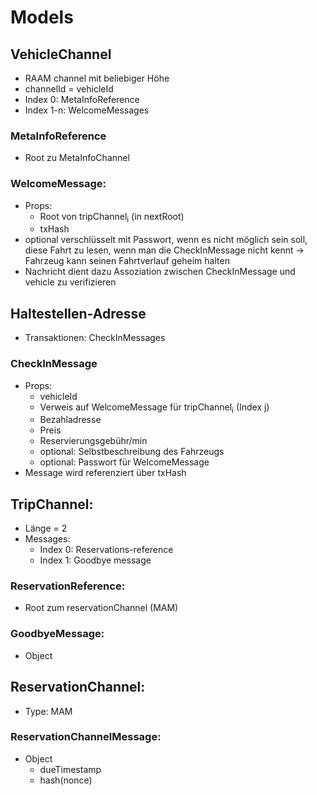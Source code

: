 # Models

## VehicleChannel
 - RAAM channel mit beliebiger Höhe
 - channelId = vehicleId
 - Index 0: MetaInfoReference
 - Index 1-n: WelcomeMessages
  
### MetaInfoReference
 - Root zu MetaInfoChannel

### WelcomeMessage:
- Props:
  - Root von tripChannel<sub>i</sub> (in nextRoot)
  - txHash
- optional verschlüsselt mit Passwort, wenn es nicht möglich sein soll, diese Fahrt zu lesen, wenn man die CheckInMessage nicht kennt -> Fahrzeug kann seinen Fahrtverlauf geheim halten
- Nachricht dient dazu Assoziation zwischen CheckInMessage und vehicle zu verifizieren

## Haltestellen-Adresse
  - Transaktionen: CheckInMessages

### CheckInMessage
- Props:
  - vehicleId
  - Verweis auf WelcomeMessage für tripChannel<sub>i</sub> (Index j)
  - Bezahladresse
  - Preis
  - Reservierungsgebühr/min
  - optional: Selbstbeschreibung des Fahrzeugs
  - optional: Passwort für WelcomeMessage
- Message wird referenziert über txHash

## TripChannel:
- Länge = 2
- Messages:
  - Index 0: Reservations-reference
  - Index 1: Goodbye message

### ReservationReference:
  - Root zum reservationChannel (MAM)
  
### GoodbyeMessage:
- Object

## ReservationChannel:
- Type: MAM

### ReservationChannelMessage:
- Object
  - dueTimestamp
  - hash(nonce)
